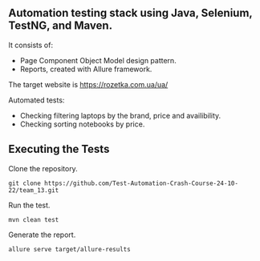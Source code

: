 ## Automation testing stack using Java, Selenium, TestNG, and Maven.

It consists of:

  - Page Component Object Model design pattern.
  - Reports, created with Allure framework.

The target website is https://rozetka.com.ua/ua/

Automated tests:

 - Checking filtering laptops by the brand, price and availibility.
 - Checking sorting notebooks by price.

## Executing the Tests
Clone the repository.
```
git clone https://github.com/Test-Automation-Crash-Course-24-10-22/team_13.git
```
Run the test.
```
mvn clean test
```
Generate the report.
```
allure serve target/allure-results
```
